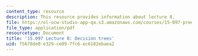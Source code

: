 ```yaml
---
content_type: resource
description: This resource provides information about lecture 8.
file: https://ol-ocw-studio-app-qa.s3.amazonaws.com/courses/15-097-prediction-machine-learning-and-statistics-spring-2012/f5678de0e329ce097fc6ec6182ebaea2_MIT15_097S12_lec08.pdf
file_type: application/pdf
resourcetype: Document
title: '15.097 Lecture 8: Decision trees'
uid: f5678de0-e329-ce09-7fc6-ec6182ebaea2
---
```

